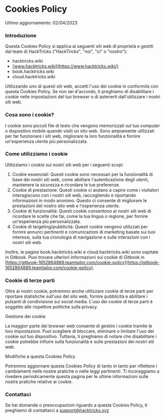# Cookies Policy

Ultimo aggiornamento: 02/04/2023

### Introduzione

Questa Cookies Policy si applica ai seguenti siti web di proprietà e gestiti dal team di HackTricks ("HackTricks", "noi", "ci" o "nostro"):

* hacktricks.wiki
* [www.hacktricks.wiki](https://www.hacktricks.wiki/)
* book.hacktricks.wiki
* cloud.hacktricks.wiki

Utilizzando uno di questi siti web, accetti l'uso dei cookie in conformità con questa Cookies Policy. Se non sei d'accordo, ti preghiamo di disabilitare i cookie nelle impostazioni del tuo browser o di astenerti dall'utilizzare i nostri siti web.

### Cosa sono i cookie?

I cookie sono piccoli file di testo che vengono memorizzati sul tuo computer o dispositivo mobile quando visiti un sito web. Sono ampiamente utilizzati per far funzionare i siti web, migliorare la loro funzionalità e fornire un'esperienza utente più personalizzata.

### Come utilizziamo i cookie

Utilizziamo i cookie sui nostri siti web per i seguenti scopi:

1. Cookie essenziali: Questi cookie sono necessari per la funzionalità di base dei nostri siti web, come abilitare l'autenticazione degli utenti, mantenere la sicurezza e ricordare le tue preferenze.
2. Cookie di prestazione: Questi cookie ci aiutano a capire come i visitatori interagiscono con i nostri siti web, raccogliendo e riportando informazioni in modo anonimo. Questo ci consente di migliorare le prestazioni del nostro sito web e l'esperienza utente.
3. Cookie di funzionalità: Questi cookie consentono ai nostri siti web di ricordare le scelte che fai, come la tua lingua o regione, per fornire un'esperienza più personalizzata.
4. Cookie di targeting/pubblicità: Questi cookie vengono utilizzati per fornire annunci pertinenti e comunicazioni di marketing basate sui tuoi interessi, sulla tua cronologia di navigazione e sulle interazioni con i nostri siti web.

Inoltre, le pagine book.hacktricks.wiki e cloud.hacktricks.wiki sono ospitate in Gitbook. Puoi trovare ulteriori informazioni sui cookie di Gitbook in [https://gitbook-1652864889.teamtailor.com/cookie-policy](https://gitbook-1652864889.teamtailor.com/cookie-policy).

### Cookie di terze parti

Oltre ai nostri cookie, potremmo anche utilizzare cookie di terze parti per riportare statistiche sull'uso del sito web, fornire pubblicità e abilitare i pulsanti di condivisione sui social media. L'uso dei cookie di terze parti è soggetto alle rispettive politiche sulla privacy.

Gestione dei cookie

La maggior parte dei browser web consente di gestire i cookie tramite le loro impostazioni. Puoi scegliere di bloccare, eliminare o limitare l'uso dei cookie sul tuo dispositivo. Tuttavia, ti preghiamo di notare che disabilitare i cookie potrebbe influire sulla funzionalità e sulle prestazioni dei nostri siti web.

Modifiche a questa Cookies Policy

Potremmo aggiornare questa Cookies Policy di tanto in tanto per riflettere i cambiamenti nelle nostre pratiche o nelle leggi pertinenti. Ti incoraggiamo a rivedere periodicamente questa pagina per le ultime informazioni sulle nostre pratiche relative ai cookie.

### Contattaci

Se hai domande o preoccupazioni riguardo a questa Cookies Policy, ti preghiamo di contattarci a [support@hacktricks.xyz](mailto:support@hacktricks.xyz)
